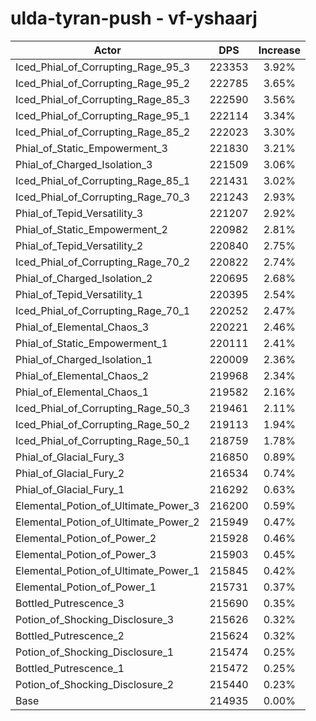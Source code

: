 # ulda-tyran-push - vf-yshaarj
| Actor | DPS | Increase |
|---|:---:|:---:|
|Iced_Phial_of_Corrupting_Rage_95_3|223353|3.92%|
|Iced_Phial_of_Corrupting_Rage_95_2|222785|3.65%|
|Iced_Phial_of_Corrupting_Rage_85_3|222590|3.56%|
|Iced_Phial_of_Corrupting_Rage_95_1|222114|3.34%|
|Iced_Phial_of_Corrupting_Rage_85_2|222023|3.30%|
|Phial_of_Static_Empowerment_3|221830|3.21%|
|Phial_of_Charged_Isolation_3|221509|3.06%|
|Iced_Phial_of_Corrupting_Rage_85_1|221431|3.02%|
|Iced_Phial_of_Corrupting_Rage_70_3|221243|2.93%|
|Phial_of_Tepid_Versatility_3|221207|2.92%|
|Phial_of_Static_Empowerment_2|220982|2.81%|
|Phial_of_Tepid_Versatility_2|220840|2.75%|
|Iced_Phial_of_Corrupting_Rage_70_2|220822|2.74%|
|Phial_of_Charged_Isolation_2|220695|2.68%|
|Phial_of_Tepid_Versatility_1|220395|2.54%|
|Iced_Phial_of_Corrupting_Rage_70_1|220252|2.47%|
|Phial_of_Elemental_Chaos_3|220221|2.46%|
|Phial_of_Static_Empowerment_1|220111|2.41%|
|Phial_of_Charged_Isolation_1|220009|2.36%|
|Phial_of_Elemental_Chaos_2|219968|2.34%|
|Phial_of_Elemental_Chaos_1|219582|2.16%|
|Iced_Phial_of_Corrupting_Rage_50_3|219461|2.11%|
|Iced_Phial_of_Corrupting_Rage_50_2|219113|1.94%|
|Iced_Phial_of_Corrupting_Rage_50_1|218759|1.78%|
|Phial_of_Glacial_Fury_3|216850|0.89%|
|Phial_of_Glacial_Fury_2|216534|0.74%|
|Phial_of_Glacial_Fury_1|216292|0.63%|
|Elemental_Potion_of_Ultimate_Power_3|216200|0.59%|
|Elemental_Potion_of_Ultimate_Power_2|215949|0.47%|
|Elemental_Potion_of_Power_2|215928|0.46%|
|Elemental_Potion_of_Power_3|215903|0.45%|
|Elemental_Potion_of_Ultimate_Power_1|215845|0.42%|
|Elemental_Potion_of_Power_1|215731|0.37%|
|Bottled_Putrescence_3|215690|0.35%|
|Potion_of_Shocking_Disclosure_3|215626|0.32%|
|Bottled_Putrescence_2|215624|0.32%|
|Potion_of_Shocking_Disclosure_1|215474|0.25%|
|Bottled_Putrescence_1|215472|0.25%|
|Potion_of_Shocking_Disclosure_2|215440|0.23%|
|Base|214935|0.00%|
